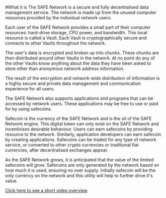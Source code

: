 #What it is
The SAFE Network is a secure and fully decentralised data management service. The network is made up from the unused computer resources provided by the individual network users.

Each user of the SAFE Network provides a small part of their computer resources: hard-drive storage, CPU power, and bandwidth. This local resource is called a Vault. Each Vault is cryptographically secure and connects to other Vaults throughout the network.

The user's data is encrypted and broken up into chunks. These chunks are then distributed around other Vaults in the network. At no point do any of the other Vaults know anything about the data they have been asked to store other than anonymous network address information.

The result of the encryption and network-wide distribution of information is a highly secure and private data management and communication experience for all users.

The SAFE Network also supports applications and programs that can be accessed by network users. These applications may be free to use or paid for by using safecoins.

Safecoin is the currency of the SAFE Network and is the oil of the SAFE Network engine. This digital token can only exist on the SAFE Network and incentivises desirable behaviour. Users can earn safecoins by providing resource to the network. Similarly, application developers can earn safecoin by creating applications. Safecoins can be traded for any type of network service, or converted to other crypto currencies or traditional fiat currencies, after decentralised exchanges appear.

As the SAFE Network grows, it is anticipated that the value of the limited safecoins will grow. Safecoins are only generated by the network based on how much it is used, ensuring no over supply. Initially safecoin will be the only currency on the network and this utility will help to further drive it's value.

[Click here to see a short video overview](https://www.youtube.com/watch?v=RdGH40oUVDY)
